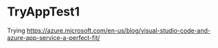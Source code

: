 # TryAppTest1

Trying https://azure.microsoft.com/en-us/blog/visual-studio-code-and-azure-app-service-a-perfect-fit/
